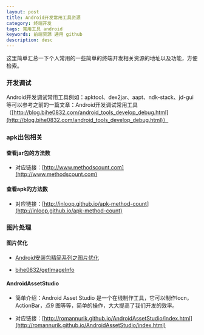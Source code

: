 ```yaml
---
layout: post
title: Android开发常用工具资源
category: 终端开发
tags: 常用工具 android
keywords: 前端资源 通用 github
description: desc
---
```


这里简单汇总一下个人常用的一些简单的终端开发相关资源的地址以及功能，方便检索。

### 开发调试

Android开发调试常用工具例如：apktool、dex2jar、aapt、ndk-stack、jd-gui等可以参考之前的一篇文章：Android开发调试常用工具（[http://blog.bihe0832.com/android_tools_develop_debug.html](http://blog.bihe0832.com/android_tools_develop_debug.html)）

### apk出包相关

#### 查看jar包的方法数 

-  对应链接：[http://www.methodscount.com](http://www.methodscount.com)

#### 查看apk的方法数

-  对应链接：[http://inloop.github.io/apk-method-count](http://inloop.github.io/apk-method-count)

### 图片处理

#### 图片优化

- [Android安装包精简系列之图片优化](http://blog.bihe0832.com/android-optimize-img.html)

- [bihe0832/getImageInfo](https://github.com/bihe0832/getImageInfo)

#### AndroidAssetStudio

-  简单介绍：Android Asset Studio 是一个在线制作工具，它可以制作Iocn，ActionBar，点9 图等等，简单的操作，大大提高了我们开发的效率。

-  对应链接：[http://romannurik.github.io/AndroidAssetStudio/index.html](http://romannurik.github.io/AndroidAssetStudio/index.html)